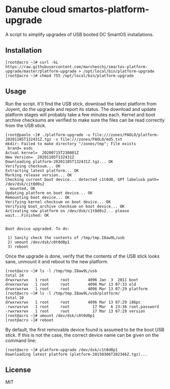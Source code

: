 Danube cloud smartos-platform-upgrade
========================

A script to simplify upgrades of USB booted DC SmartOS installations.

Installation
------------

```
[root@acro ~]# curl -kL https://raw.githubusercontent.com/marcheschi/smartos-platform-upgrade/master/platform-upgrade > /opt/local/bin/platform-upgrade
[root@acro ~]# chmod 755 /opt/local/bin/platform-upgrade
```

Usage
-----

Run the script. It'll find the USB stick, download the latest platform
from Joyent, do the upgrade and report its status. The download and
update platform stages will probably take a few minutes each. Kernel and
boot archive checksums are verified to make sure the files can be read
correctly from the USB stick.

```
[root@paolo ~]# ./platform-upgrade -u file:///zones/PAOLO/platform-20201105T132431Z.tgz -s file:///zones/PAOLO/md5.txt
mkdir: Failed to make directory "/zones/tmp"; File exists
 brand= esdc
Actual kernel=  20200715T230801Z
New Version=  20201105T132431Z
Downloading platform-20201105T132431Z.tgz... OK
Verifying checksum... OK
Extracting latest platform... OK
Marking release version... OK
Checking current boot device... detected c1t0d0, GPT labelusb path=  /dev/dsk/c1t0d0s2
, mounted, OK
Updating platform on boot device... OK
Remounting boot device... OK
Verifying kernel checksum on boot device... OK
Verifying boot_archive checksum on boot device... OK
Activating new platform on /dev/dsk/c1t0d0s2... please wait...Finished: OK


Boot device upgraded. To do:

 1) Sanity check the contents of /tmp/tmp.I8aw9L/usb
 2) umount /dev/dsk/c0t0d0p1
 3) reboot

```

Once the upgrade is done, verify that the contents of the USB stick looks sane,
unmount it and reboot to the new platform.

```
[root@acro ~]# ls -l /tmp/tmp.I8aw9L/usb
total 24
drwxrwxrwx   1 root     root        4096 Jan  3  2011 boot
drwxrwxrwx   1 root     root        4096 Mar 13 07:33 old
drwxrwxrwx   1 root     root        4096 Mar 13 07:29 platform
[root@acro ~]# ls -l /tmp/tmp.I8aw9L/usb/platform/
total 10
drwxrwxrwx   1 root     root        4096 Mar 13 07:29 i86pc
-rwxrwxrwx   1 root     root          17 Mar  6 23:36 root.password
-rwxrwxrwx   1 root     root          17 Mar 13 07:29 version
[root@acro ~]# umount /dev/dsk/c0t0d0p1
[root@acro ~]# reboot
```

By default, the first removable device found is assumed to be the boot USB
stick. If this is not the case, the correct device name can be given on the
command line:

```
[root@acro ~]# platform-upgrade /dev/dsk/c1t0d0p1
Downloading latest platform (platform-20150306T202346Z.tgz)...
```

License
-------

MIT
